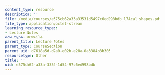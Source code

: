 ```yaml
---
content_type: resource
description: ''
file: /media/courses/e575cb62a33a33531d5497c6ed998bdb_l7Acal_shapes.pdf
file_type: application/octet-stream
learning_resource_types:
- Lecture Notes
ocw_type: OCWFile
parent_title: Lecture Notes
parent_type: CourseSection
parent_uid: d7618a5d-d2a0-e02b-e28a-0a3384b3b305
resourcetype: Other
title: ''
uid: e575cb62-a33a-3353-1d54-97c6ed998bdb
---
```

